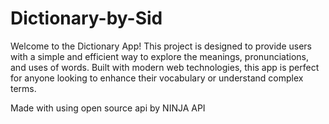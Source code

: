 # Dictionary-by-Sid
Welcome to the Dictionary App! This project is designed to provide users with a simple and efficient way to explore the meanings, pronunciations, and uses of words. Built with modern web technologies, this app is perfect for anyone looking to enhance their vocabulary or understand complex terms.

Made with using open source api by NINJA API 
